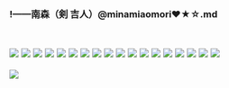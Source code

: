 ### !——南森（剣 吉人）@minamiaomori❤★☆.md
![]()

![](https://pbs.twimg.com/media/ECbhX-uU8AAjHIK?format=jpg&name=4096x4096)
![](https://pbs.twimg.com/media/ECG1f8vUIAEWNt2?format=jpg&name=4096x4096)
![](https://pbs.twimg.com/media/EB8hPhkU0AImtuI?format=jpg&name=4096x4096)
![](https://pbs.twimg.com/media/EBn_cqXU0AACyTI?format=jpg&name=4096x4096)
![](https://pbs.twimg.com/media/EBiix-pVAAAMlkz?format=jpg&name=4096x4096)
![](https://pbs.twimg.com/media/EBN3k-lU4AAaNfu?format=jpg&name=4096x4096)
![](https://pbs.twimg.com/media/EA0KTRZVUAARuKA?format=jpg&name=4096x4096)
![](https://pbs.twimg.com/media/EAp757EUwAEt8de?format=jpg&name=4096x4096)
![](https://pbs.twimg.com/media/EAkrWtgU0AE75kF?format=jpg&name=4096x4096)
![](https://pbs.twimg.com/media/EAQIahkU4AAvjQN?format=jpg&name=4096x4096)
![](https://pbs.twimg.com/media/EAAxbFHUYAISg0j?format=jpg&name=4096x4096)
![](https://pbs.twimg.com/media/D_NUKc2VAAIbr9x?format=jpg&name=4096x4096)
![](https://pbs.twimg.com/media/D-4hRj6U8AE9ygG?format=jpg&name=4096x4096)
![](https://pbs.twimg.com/media/D-z8A6LUEAAYpAI?format=png&name=4096x4096)
![](https://pbs.twimg.com/media/D-ZuBCvUcAAILfB?format=jpg&name=4096x4096)
![](https://pbs.twimg.com/media/D-Pr7uJU8AAaNYT?format=jpg&name=4096x4096)
![](https://pbs.twimg.com/media/D9hFYWdUEAAjS1U?format=jpg&name=4096x4096)
![](https://pbs.twimg.com/media/D9WqEhUUYAEAWpL?format=jpg&name=4096x4096)
---
![](https://pbs.twimg.com/media/EActATJVUAEAtnW?format=jpg&name=large)
